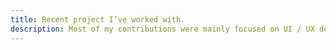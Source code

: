 ```yaml
---
title: Recent project I’ve worked with.
description: Most of my contributions were mainly focused on UI / UX development, responsive web design and CMS driven websites.
---
```

